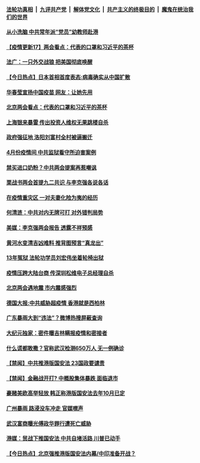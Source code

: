 

####  [法轮功真相](../../../../basic/blob/master/README.md?t=05262301) &nbsp;|&nbsp; [九评共产党](../../../../9ping.md/blob/master/README.md?t=05262301) &nbsp;|&nbsp; [解体党文化](../../../../jtdwh.md/blob/master/README.md?t=05262301)  &nbsp;|&nbsp; [共产主义的终极目的](../../../../gczydzjmd.md/blob/master/README.md?t=05262301) &nbsp;|&nbsp; [魔鬼在统治我们的世界](../../../../mgztzwmdsj.md/blob/master/README.md?t=05262301) 

#### [从小洗脑 中共常年派“党员”幼教师赴港](../pages/prog204/a102856405.md?t=05262301) 

#### [【疫情更新17】两会看点：代表的口罩和习近平的茶杯](../pages/prog204/a102855105.md?t=05262301) 

#### [法广：一只外交战狼 把美国彻底唤醒](../pages/prog204/a102856312.md?t=05262301) 

#### [【今日热点】日本首相首度表态:病毒确实从中国扩散](../pages/prog204/a102856240.md?t=05262301) 

#### [华春莹宣扬中国疫苗  网友：让她先用](../pages/prog204/a102856251.md?t=05262301) 

#### [北京两会看点：代表的口罩和习近平的茶杯](../pages/prog204/a102856243.md?t=05262301) 

#### [上海银来暴雷 传出投资人维权无果跳楼自杀](../pages/prog204/a102856285.md?t=05262301) 

#### [政府强征地 洛阳刘富村全村被逼搬迁](../pages/prog204/a102856266.md?t=05262301) 

#### [4月份疫情间 中共监狱看守所迫害案例](../pages/prog204/a102856244.md?t=05262301) 

#### [禁买进口奶粉？中共两会提案再惹嘲讽](../pages/prog204/a102856126.md?t=05262301) 

#### [栗战书两会首提九二共识 与李克强各说各话](../pages/prog204/a102856077.md?t=05262301) 

#### [在疫情重灾区 一对夫妻化险为夷的经历](../pages/prog204/a102856086.md?t=05262301) 

#### [何清涟：中共对内无牌可打 对外错判局势](../pages/prog204/a102856057.md?t=05262301) 

#### [美媒：李克强两会报告 透露不祥预感](../pages/prog204/a102855954.md?t=05262301) 

#### [黄河水变清吉凶难料 推背图预言“真龙出”](../pages/prog204/a102855903.md?t=05262301) 

#### [13年冤狱 法轮功学员刘宏伟坐着轮椅出狱](../pages/prog204/a102855956.md?t=05262301) 

#### [疫情压跨大陆台商 传深圳松维电子总经理自杀](../pages/prog204/a102855945.md?t=05262301) 


#### [北京两会遇地震 市内震感强烈](../pages/prog204/a102855785.md?t=05262301) 

#### [德国大报:中共威胁超疫情 香港就是西柏林](../pages/prog204/a102855759.md?t=05262301) 

#### [广东暴雨大到“违法”？微博热搜屏蔽查询](../pages/prog204/a102855708.md?t=05262301) 

#### [大纪元独家：密件曝吉林瞒报疫情和密接者](../pages/prog204/a102855692.md?t=05262301) 

#### [什么谎都敢撒？官称武汉检测650万人 无一例确诊](../pages/prog204/a102855684.md?t=05262301) 

#### [【禁闻】中共推港版国安法 23国政要谴责](../pages/prog204/a102855672.md?t=05262301) 

#### [【禁闻】金融战开打? 中概股集体暴跌 面临退市](../pages/prog204/a102855670.md?t=05262301) 

#### [豪赌美欧高举轻放 韩正称港版国安法去年10月已定](../pages/prog204/a102855564.md?t=05262301) 

#### [广州暴雨 路浸没车冲走 官媒噤声](../pages/prog204/a102855427.md?t=05262301) 

#### [武汉富商曝光傅政华罪行遭死亡威胁](../pages/prog204/a102855396.md?t=05262301) 

#### [港媒：贸战下推国安法 中共自堵活路 川普已动手](../pages/prog204/a102855391.md?t=05262301) 

#### [【今日热点】北京强推港版国安法内幕/中印准备开战？](../pages/prog204/a102855317.md?t=05262301) 


